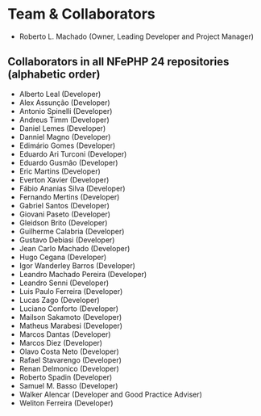 # Team & Collaborators

- Roberto L. Machado (Owner, Leading Developer and Project Manager)

## Collaborators in all NFePHP 24 repositories (alphabetic order)
- Alberto Leal (Developer)
- Alex Assunção (Developer)
- Antonio Spinelli (Developer)
- Andreus Timm (Developer)
- Daniel Lemes (Developer)
- Danniel Magno (Developer)
- Edimário Gomes (Developer)
- Eduardo Ari Turconi (Developer)
- Eduardo Gusmão (Developer)
- Eric Martins (Developer)
- Everton Xavier (Developer)
- Fábio Ananias Silva (Developer)
- Fernando Mertins (Developer)
- Gabriel Santos (Developer)
- Giovani Paseto (Developer)
- Gleidson Brito (Developer)
- Guilherme Calabria (Developer)
- Gustavo Debiasi (Developer)
- Jean Carlo Machado (Developer)
- Hugo Cegana (Developer)
- Igor Wanderley Barros (Developer)
- Leandro Machado Pereira (Developer)
- Leandro Senni (Developer)
- Luis Paulo Ferreira (Developer)
- Lucas Zago  (Developer)
- Luciano Conforto (Developer)
- Mailson Sakamoto (Developer)
- Matheus Marabesi (Developer)
- Marcos Dantas (Developer)
- Marcos Diez (Developer)
- Olavo Costa Neto (Developer)
- Rafael Stavarengo (Developer)
- Renan Delmonico (Developer)
- Roberto Spadin (Developer)
- Samuel M. Basso (Developer)
- Walker Alencar (Developer and Good Practice Adviser)
- Weliton Ferreira (Developer)